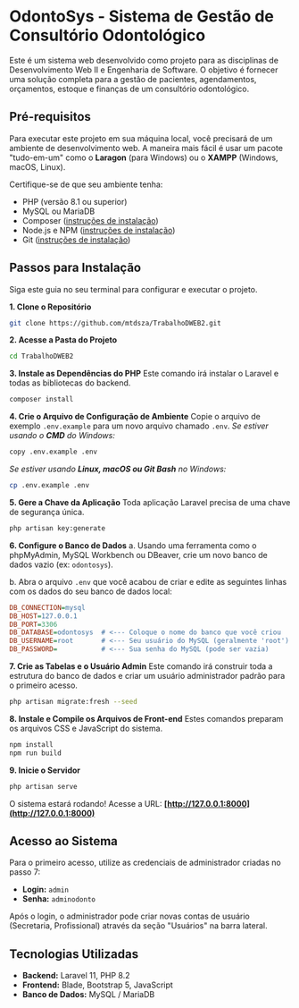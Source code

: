 # OdontoSys - Sistema de Gestão de Consultório Odontológico

Este é um sistema web desenvolvido como projeto para as disciplinas de Desenvolvimento Web II e Engenharia de Software. O objetivo é fornecer uma solução completa para a gestão de pacientes, agendamentos, orçamentos, estoque e finanças de um consultório odontológico.

## Pré-requisitos

Para executar este projeto em sua máquina local, você precisará de um ambiente de desenvolvimento web. A maneira mais fácil é usar um pacote "tudo-em-um" como o **Laragon** (para Windows) ou o **XAMPP** (Windows, macOS, Linux).

Certifique-se de que seu ambiente tenha:
- PHP (versão 8.1 ou superior)
- MySQL ou MariaDB
- Composer ([instruções de instalação](https://getcomposer.org/download/))
- Node.js e NPM ([instruções de instalação](https://nodejs.org/))
- Git ([instruções de instalação](https://git-scm.com/downloads))

## Passos para Instalação

Siga este guia no seu terminal para configurar e executar o projeto.

**1. Clone o Repositório**
```bash
git clone https://github.com/mtdsza/TrabalhoDWEB2.git
```

**2. Acesse a Pasta do Projeto**
```bash
cd TrabalhoDWEB2
```

**3. Instale as Dependências do PHP**
Este comando irá instalar o Laravel e todas as bibliotecas do backend.
```bash
composer install
```

**4. Crie o Arquivo de Configuração de Ambiente**
Copie o arquivo de exemplo `.env.example` para um novo arquivo chamado `.env`.
*Se estiver usando o **CMD** do Windows:*
```bash
copy .env.example .env
```
*Se estiver usando **Linux, macOS ou Git Bash** no Windows:*
```bash
cp .env.example .env
```

**5. Gere a Chave da Aplicação**
Toda aplicação Laravel precisa de uma chave de segurança única.
```bash
php artisan key:generate
```

**6. Configure o Banco de Dados**
a. Usando uma ferramenta como o phpMyAdmin, MySQL Workbench ou DBeaver, crie um novo banco de dados vazio (ex: `odontosys`).

b. Abra o arquivo `.env` que você acabou de criar e edite as seguintes linhas com os dados do seu banco de dados local:
```ini
DB_CONNECTION=mysql
DB_HOST=127.0.0.1
DB_PORT=3306
DB_DATABASE=odontosys  # <--- Coloque o nome do banco que você criou
DB_USERNAME=root       # <--- Seu usuário do MySQL (geralmente 'root')
DB_PASSWORD=           # <--- Sua senha do MySQL (pode ser vazia)
```

**7. Crie as Tabelas e o Usuário Admin**
Este comando irá construir toda a estrutura do banco de dados e criar um usuário administrador padrão para o primeiro acesso.
```bash
php artisan migrate:fresh --seed
```

**8. Instale e Compile os Arquivos de Front-end**
Estes comandos preparam os arquivos CSS e JavaScript do sistema.
```bash
npm install
npm run build
```

**9. Inicie o Servidor**
```bash
php artisan serve
```

O sistema estará rodando! Acesse a URL: **[http://127.0.0.1:8000](http://127.0.0.1:8000)**

## Acesso ao Sistema

Para o primeiro acesso, utilize as credenciais de administrador criadas no passo 7:

- **Login:** `admin`
- **Senha:** `adminodonto`

Após o login, o administrador pode criar novas contas de usuário (Secretaria, Profissional) através da seção "Usuários" na barra lateral.

## Tecnologias Utilizadas
- **Backend:** Laravel 11, PHP 8.2
- **Frontend:** Blade, Bootstrap 5, JavaScript
- **Banco de Dados:** MySQL / MariaDB

